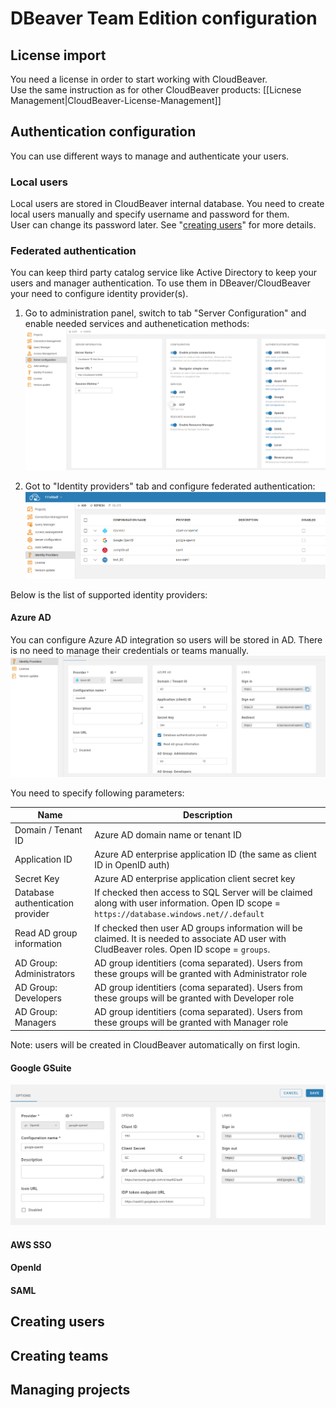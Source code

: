 # DBeaver Team Edition configuration

## License import

You need a license in order to start working with CloudBeaver.  
Use the same instruction as for other CloudBeaver products: [[Licnese Management|CloudBeaver-License-Management]]

## Authentication configuration

You can use different ways to manage and authenticate your users.

### Local users

Local users are stored in CloudBeaver internal database. You need to create local users manually and specify username and password for them.  
User can change its password later.
See "<a href="#creating-users">creating users</a>" for more details.

### Federated authentication

You can keep third party catalog service like Active Directory to keep your users and manager authentication. To use them in DBeaver/CloudBeaver your need to configure identity provider(s).  
1. Go to administration panel, switch to tab "Server Configuration" and enable needed services and authenetication methods:
![](images/te/server-config.png)

2. Got to "Identity providers" tab and configure federated authentication:
![](images/te/identity-providers.png)

Below is the list of supported identity providers:

#### Azure AD

You can configure Azure AD integration so users will be stored in AD. There is no need to manage their credentials or teams manually.
![](images/te/azure-ad-ip-config.png)

You need to specify following parameters:

Name | Description
---|---
Domain / Tenant ID | Azure AD domain name or tenant ID
Application ID | Azure AD enterprise application ID (the same as client ID in OpenID auth)
Secret Key | Azure AD enterprise application client secret key
Database authentication provider | If checked then access to SQL Server will be claimed along with user information. Open ID scope = `https://database.windows.net//.default`
Read AD group information | If checked then user AD groups information will be claimed. It is needed to associate AD user with CludBeaver roles. Open ID scope = `groups`.
AD Group: Administrators | AD group identitiers (coma separated). Users from these groups will be granted with Administrator role
AD Group: Developers | AD group identitiers (coma separated). Users from these groups will be granted with Developer role
AD Group: Managers | AD group identitiers (coma separated). Users from these groups will be granted with Manager role

Note: users will be created in CloudBeaver automatically on first login.

#### Google GSuite

![](images/te/gsuite-ip-config.png)

#### AWS SSO

#### OpenId

#### SAML

## Creating users

## Creating teams

## Managing projects

